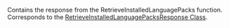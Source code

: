 Contains the response from the RetrieveInstalledLanguagePacks function.
Corresponds to the [RetrieveInstalledLanguagePacksResponse Class](https://msdn.microsoft.com/library/microsoft.crm.sdk.messages.retrieveinstalledlanguagepacksresponse.aspx).
